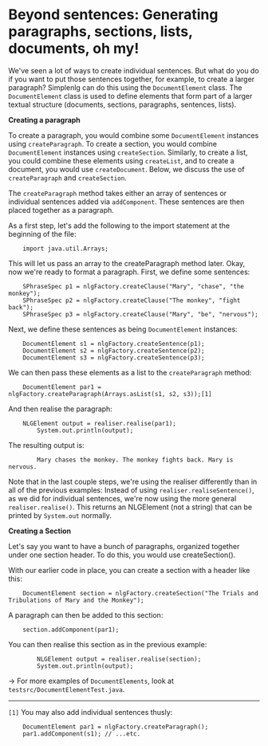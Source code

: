 # Beyond sentences: Generating paragraphs, sections, lists, documents, oh my! #
We've seen a lot of ways to create individual sentences.  But what do you do if you want to put those sentences together, for example, to create a larger paragraph?  Simplenlg can do this using the `DocumentElement` class. The `DocumentElement` class is used to define elements that form part of a larger textual structure (documents, sections, paragraphs, sentences, lists).

**Creating a paragraph**

To create a paragraph, you would combine some `DocumentElement` instances using `createParagraph`. To create a section, you would combine `DocumentElement` instances using `createSection`. Similarly, to create a list, you could combine these elements using `createList`, and to create a document, you would use `createDocument`.  Below, we discuss the use of `createParagraph` and `createSection`.

The `createParagraph` method takes either an array of sentences or individual sentences added via `addComponent`. These sentences are then placed together as a paragraph.

As a first step, let's add the following to the import statement at the beginning of the file:
```
	import java.util.Arrays;
```

This will let us pass an array to the createParagraph method later.
Okay, now we're ready to format a paragraph.  First, we define some sentences:
```
	SPhraseSpec p1 = nlgFactory.createClause("Mary", "chase", "the monkey");
	SPhraseSpec p2 = nlgFactory.createClause("The monkey", "fight back"); 
	SPhraseSpec p3 = nlgFactory.createClause("Mary", "be", "nervous");
```

Next, we define these sentences as being `DocumentElement` instances:
```
	DocumentElement s1 = nlgFactory.createSentence(p1);
	DocumentElement s2 = nlgFactory.createSentence(p2);
	DocumentElement s3 = nlgFactory.createSentence(p3);
```

We can then pass these elements as a list to the `createParagraph` method:
```
	DocumentElement par1 = nlgFactory.createParagraph(Arrays.asList(s1, s2, s3));[1]
```

And then realise the paragraph:
```
	NLGElement output = realiser.realise(par1);
        System.out.println(output);
```

The resulting output is:
```
        Mary chases the monkey. The monkey fights back. Mary is nervous.
```

Note that in the last couple steps, we're using the realiser differently than in all of the previous examples: Instead of using `realiser.realiseSentence()`, as we did for individual sentences, we're now using the more general `realiser.realise()`. This returns an NLGElement (not a string) that can be printed by `System.out` normally.


**Creating a Section**

Let's say you want to have a bunch of paragraphs, organized together under one section header. To do this, you would use createSection().

With our earlier code in place, you can create a section with a header like this:
```
	DocumentElement section = nlgFactory.createSection("The Trials and Tribulations of Mary and the Monkey");
```

A paragraph can then be added to this section:
```
	section.addComponent(par1);
```

You can then realise this section as in the previous example:
```
    	NLGElement output = realiser.realise(section);
        System.out.println(output);
```

→ For more examples of `DocumentElements`, look at `testsrc/DocumentElementTest.java`.


---


`[1]` You may also add individual sentences thusly:
```
	DocumentElement par1 = nlgFactory.createParagraph();
	par1.addComponent(s1); // ...etc.
```